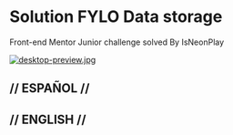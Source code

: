 # Solution FYLO Data storage
Front-end Mentor Junior challenge solved By IsNeonPlay

[![desktop-preview.jpg](https://i.postimg.cc/9Qtg0Dnv/desktop-preview.jpg)](https://postimg.cc/Yv0zyCk3)

## // ESPAÑOL // 




## // ENGLISH // 
